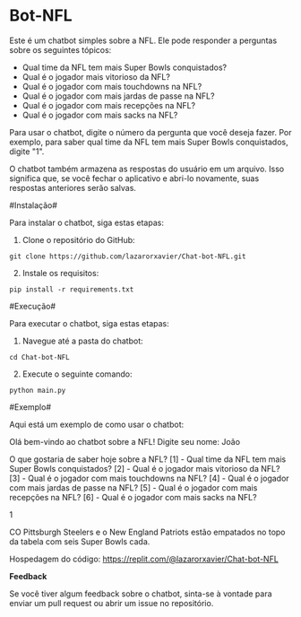 # Bot-NFL

Este é um chatbot simples sobre a NFL. Ele pode responder a perguntas sobre os seguintes tópicos:

* Qual time da NFL tem mais Super Bowls conquistados?
* Qual é o jogador mais vitorioso da NFL?
* Qual é o jogador com mais touchdowns na NFL?
* Qual é o jogador com mais jardas de passe na NFL?
* Qual é o jogador com mais recepções na NFL?
* Qual é o jogador com mais sacks na NFL?

Para usar o chatbot, digite o número da pergunta que você deseja fazer. Por exemplo, para saber qual time da NFL tem mais Super Bowls conquistados, digite "1".

O chatbot também armazena as respostas do usuário em um arquivo. Isso significa que, se você fechar o aplicativo e abri-lo novamente, suas respostas anteriores serão salvas.

#Instalação#

Para instalar o chatbot, siga estas etapas:

1. Clone o repositório do GitHub:

```
git clone https://github.com/lazarorxavier/Chat-bot-NFL.git
```

2. Instale os requisitos:

```
pip install -r requirements.txt
```

#Execução#

Para executar o chatbot, siga estas etapas:

1. Navegue até a pasta do chatbot:

```
cd Chat-bot-NFL
```

2. Execute o seguinte comando:

```
python main.py
```

#Exemplo#

Aqui está um exemplo de como usar o chatbot:


Olá bem-vindo ao chatbot sobre a NFL!
Digite seu nome: João

O que gostaria de saber hoje sobre a NFL?
[1] - Qual time da NFL tem mais Super Bowls conquistados?
[2] - Qual é o jogador mais vitorioso da NFL?
[3] - Qual é o jogador com mais touchdowns na NFL?
[4] - Qual é o jogador com mais jardas de passe na NFL?
[5] - Qual é o jogador com mais recepções na NFL?
[6] - Qual é o jogador com mais sacks na NFL?

1

CO Pittsburgh Steelers e o New England Patriots estão empatados no topo da tabela com seis Super Bowls cada.

Hospedagem do código: https://replit.com/@lazarorxavier/Chat-bot-NFL

**Feedback**

Se você tiver algum feedback sobre o chatbot, sinta-se à vontade para enviar um pull request ou abrir um issue no repositório.
